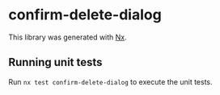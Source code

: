 # confirm-delete-dialog

This library was generated with [Nx](https://nx.dev).

## Running unit tests

Run `nx test confirm-delete-dialog` to execute the unit tests.

